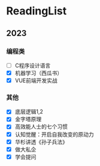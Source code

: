 # ReadingList

## 2023

### 编程类
- [ ] C程序设计语言
- [x] 机器学习（西瓜书）
- [x] VUE前端开发实战

### 其他
- [x] 底层逻辑1,2
- [x] 金字塔原理
- [x] 高效能人士的七个习惯
- [x] 认知觉醒：开启自我改变的原动力
- [x] 华杉讲透《孙子兵法》
- [x] 做大私企
- [x] 学会提问 

